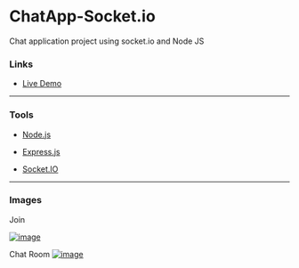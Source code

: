 # ChatApp-Socket.io
Chat application project using socket.io and Node JS

<h3>Links</h3>
<ul>
  <li><a href="https://mcan-node-chat-app.herokuapp.com/">Live Demo</a></li>
</ul>

---

<h3>Tools</h3>
<ul>
  <li><a href="https://nodejs.org/en/">Node.js</a></li>
</ul>
<ul>
  <li><a href="https://expressjs.com/">Express.js</a></li>
</ul>
<ul>
  <li><a href="https://socket.io/get-started/chat">Socket.IO</a></li>
</ul>

---

<h3>Images</h3>
Join

[![image](https://i.hizliresim.com/i586gzv.png)](https://www.hizliresim.com/i586gzv)

Chat Room
[![image](https://i.hizliresim.com/fcg0uuf.png)](https://www.hizliresim.com/fcg0uuf)

